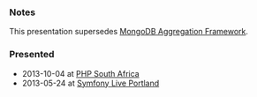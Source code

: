 ### Notes

This presentation supersedes
[MongoDB Aggregation Framework](../mongodb_aggregation_framework).

### Presented

 * 2013-10-04 at [PHP South Africa](http://joind.in/event/view/1450)
 * 2013-05-24 at [Symfony Live Portland](https://joind.in/talk/view/8663)
